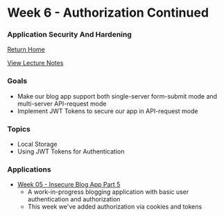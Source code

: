 # Week 6 - Authorization Continued
### Application Security And Hardening

[Return Home](../../../../)  

[View Lecture Notes](http://coreyshuman.github.io/GeekwiseApplicationSecurity/LectureNotes/Week-06)  

### Goals
- Make our blog app support both single-server form-submit mode and multi-server API-request mode
- Implement JWT Tokens to secure our app in API-request mode

### Topics
- Local Storage
- Using JWT Tokens for Authentication

### Applications
- [Week 05 - Insecure Blog App Part 5](../../Applications/Week-06/01-BasicBlogAppPart05)
  - A work-in-progress blogging application with basic user authentication and authorization
  - This week we've added authorization via cookies and tokens
